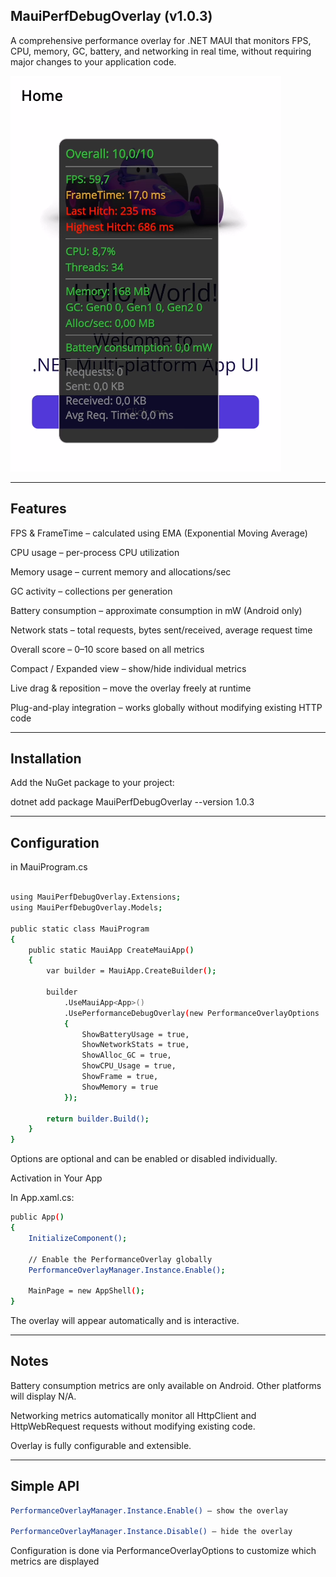 ## MauiPerfDebugOverlay (v1.0.3)

A comprehensive performance overlay for .NET MAUI that monitors FPS, CPU, memory, GC, battery, and networking in real time, without requiring major changes to your application code.

![Overlay Screenshot](https://raw.githubusercontent.com/vankraster/MauiPerfDebugOverlay/refs/heads/master/MauiPerfDebugOverlay.SampleApp/overlay/overlay-screenshot-103.png)

---

## Features

FPS & FrameTime – calculated using EMA (Exponential Moving Average)

CPU usage – per-process CPU utilization

Memory usage – current memory and allocations/sec

GC activity – collections per generation

Battery consumption – approximate consumption in mW (Android only)

Network stats – total requests, bytes sent/received, average request time

Overall score – 0–10 score based on all metrics

Compact / Expanded view – show/hide individual metrics

Live drag & reposition – move the overlay freely at runtime

Plug-and-play integration – works globally without modifying existing HTTP code

---

## Installation

Add the NuGet package to your project:

dotnet add package MauiPerfDebugOverlay --version 1.0.3

---

## Configuration 

in MauiProgram.cs

```bash

using MauiPerfDebugOverlay.Extensions;
using MauiPerfDebugOverlay.Models;

public static class MauiProgram
{
    public static MauiApp CreateMauiApp()
    {
        var builder = MauiApp.CreateBuilder();

        builder
            .UseMauiApp<App>()
            .UsePerformanceDebugOverlay(new PerformanceOverlayOptions
            {
                ShowBatteryUsage = true,
                ShowNetworkStats = true,
                ShowAlloc_GC = true,
                ShowCPU_Usage = true,
                ShowFrame = true,
                ShowMemory = true
            });

        return builder.Build();
    }
}
```

Options are optional and can be enabled or disabled individually.

Activation in Your App

In App.xaml.cs:

```bash
public App()
{
    InitializeComponent();

    // Enable the PerformanceOverlay globally
    PerformanceOverlayManager.Instance.Enable();

    MainPage = new AppShell();
}
```
The overlay will appear automatically and is interactive.

---

## Notes

Battery consumption metrics are only available on Android. Other platforms will display N/A.

Networking metrics automatically monitor all HttpClient and HttpWebRequest requests without modifying existing code.

Overlay is fully configurable and extensible.

---

## Simple API

```bash
PerformanceOverlayManager.Instance.Enable() – show the overlay

PerformanceOverlayManager.Instance.Disable() – hide the overlay
```

Configuration is done via PerformanceOverlayOptions to customize which metrics are displayed
